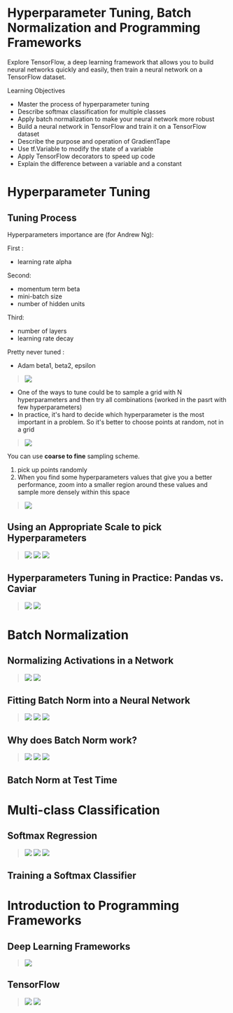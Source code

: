 # Hyperparameter Tuning, Batch Normalization and Programming Frameworks

Explore TensorFlow, a deep learning framework that allows you to build neural networks quickly and easily, then train a neural network on a TensorFlow dataset.

Learning Objectives
- Master the process of hyperparameter tuning
- Describe softmax classification for multiple classes
- Apply batch normalization to make your neural network more robust
- Build a neural network in TensorFlow and train it on a TensorFlow dataset
- Describe the purpose and operation of GradientTape
- Use tf.Variable to modify the state of a variable
- Apply TensorFlow decorators to speed up code
- Explain the difference between a variable and a constant



# Hyperparameter Tuning

## Tuning Process

Hyperparameters importance are (for Andrew Ng):

First :
- learning rate alpha

Second:
- momentum term beta
- mini-batch size
- number of hidden units

Third:
- number of layers
- learning rate decay

Pretty never tuned :
- Adam beta1, beta2, epsilon

> <img src="./images/w03-01-tuning_process/img_2023-03-26_11-08-08.png">

- One of the ways to tune could be to sample a grid with N hyperparameters and then try all combinations (worked in the pasrt with few hyperparameters)
- In practice, it's hard to decide which hyperparameter is the most important in a problem. So it's better to choose points at random, not in a grid

> <img src="./images/w03-01-tuning_process/img_2023-03-26_11-08-12.png">

You can use **coarse to fine** sampling scheme.
1. pick up points randomly
2. When you find some hyperparameters values that give you a better performance, zoom into a smaller region around these values and sample more densely within this space

> <img src="./images/w03-01-tuning_process/img_2023-03-26_11-08-14.png">

## Using an Appropriate Scale to pick Hyperparameters

> <img src="./images/w03-02-using_an_appropriate_scale_to_pick_hyperparameters/img_2023-03-26_11-23-16.png">
> <img src="./images/w03-02-using_an_appropriate_scale_to_pick_hyperparameters/img_2023-03-26_11-23-18.png">
> <img src="./images/w03-02-using_an_appropriate_scale_to_pick_hyperparameters/img_2023-03-26_11-23-20.png">

## Hyperparameters Tuning in Practice: Pandas vs. Caviar

> <img src="./images/w03-03-hyperparameters_tuning_in_practice_pandas_vs_caviar/img_2023-03-26_11-23-38.png">
> <img src="./images/w03-03-hyperparameters_tuning_in_practice_pandas_vs_caviar/img_2023-03-26_11-23-40.png">




# Batch Normalization

## Normalizing Activations in a Network

> <img src="./images/w03-04-normalizing_activations_in_a_network/img_2023-03-26_11-23-51.png">
> <img src="./images/w03-04-normalizing_activations_in_a_network/img_2023-03-26_11-23-55.png">

## Fitting Batch Norm into a Neural Network

> <img src="./images/w03-05-fitting_batch_norm_into_a_neural_network/img_2023-03-26_11-24-20.png">
> <img src="./images/w03-05-fitting_batch_norm_into_a_neural_network/img_2023-03-26_11-24-21.png">
> <img src="./images/w03-05-fitting_batch_norm_into_a_neural_network/img_2023-03-26_11-24-23.png">

## Why does Batch Norm work?

> <img src="./images/w03-06-why_does_batch_norm_work/img_2023-03-26_11-25-39.png">
> <img src="./images/w03-06-why_does_batch_norm_work/img_2023-03-26_11-25-41.png">
> <img src="./images/w03-06-why_does_batch_norm_work/img_2023-03-26_11-25-43.png">

## Batch Norm at Test Time





# Multi-class Classification

## Softmax Regression

> <img src="./images/w03-08-softmax_regression/img_2023-03-26_11-26-41.png">
> <img src="./images/w03-08-softmax_regression/img_2023-03-26_11-26-43.png">
> <img src="./images/w03-08-softmax_regression/img_2023-03-26_11-26-45.png">

## Training a Softmax Classifier



# Introduction to Programming Frameworks

## Deep Learning Frameworks

> <img src="./images/w03-10-deep_learning_frameworks/img_2023-03-26_11-27-37.png">

## TensorFlow

> <img src="./images/w03-11-tensorflow/img_2023-03-26_11-27-57.png">
> <img src="./images/w03-11-tensorflow/img_2023-03-26_11-27-58.png">
